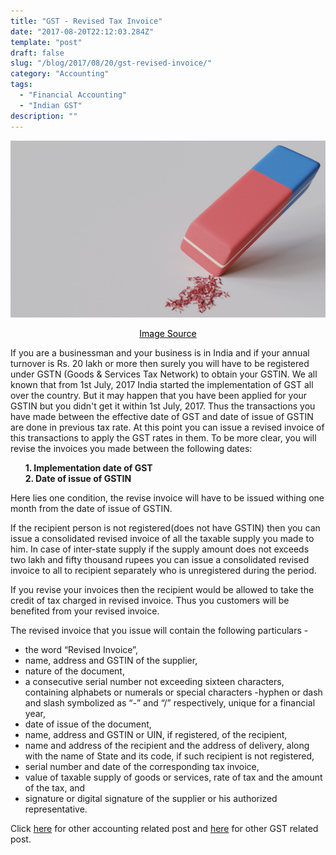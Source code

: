 ```yaml
---
title: "GST - Revised Tax Invoice"
date: "2017-08-20T22:12:03.284Z"
template: "post"
draft: false
slug: "/blog/2017/08/20/gst-revised-invoice/"
category: "Accounting"
tags:
  - "Financial Accounting"
  - "Indian GST"
description: ""
---
```


![GST - Revised Tax Invoice](/media/pixabay/gst-revised-invoice.jpg "GST - Revised Tax Invoice")
[<center><span style="color:black">Image Source</span></center>](https://pixabay.com/photos/copy-space-text-box-cardboard-pack-2535266/)

If you are a businessman and your business is in India and if your annual turnover is Rs. 20 lakh or more then surely you will have to be registered under GSTN (Goods & Services Tax Network) to obtain your GSTIN. We all known that from 1st July, 2017 India started the implementation of GST all over the country. But it may happen that you have been applied for your GSTIN but you didn't get it within 1st July, 2017. Thus the transactions you have made between the effective date of GST and date of issue of GSTIN are done in previous tax rate. At this point you can issue a revised invoice of this transactions to apply the GST rates in them. To be more clear, you will revise the invoices you made between the following dates:

&nbsp;&nbsp;&nbsp;&nbsp;&nbsp;&nbsp;**1. Implementation date of GST**  
&nbsp;&nbsp;&nbsp;&nbsp;&nbsp;&nbsp;**2. Date of issue of GSTIN**

Here lies one condition, the revise invoice will have to be issued withing one month from the date of issue of GSTIN.

If the recipient person is not registered(does not have GSTIN) then you can issue a consolidated revised invoice of all the taxable supply you made to him.
In case of inter-state supply if the supply amount does not exceeds two lakh and fifty thousand rupees you can issue a consolidated revised invoice to all to recipient separately who is unregistered during the period.

If you revise your invoices then the recipient would be allowed to take the credit of tax charged in revised invoice. Thus you customers will be benefited from your revised invoice.

The revised invoice that you issue will contain the following particulars -

* the word “Revised Invoice”,
* name, address and GSTIN of the supplier,
* nature of the document,
* a consecutive serial number not exceeding sixteen characters, containing alphabets or numerals or special characters -hyphen or dash and slash symbolized as “-” and “/” respectively, unique for a financial year,
* date of issue of the document,
* name, address and GSTIN or UIN, if registered, of the recipient,
* name and address of the recipient and the address of delivery, along with the name of State and its code, if such recipient is not registered,
* serial number and date of the corresponding tax invoice,
* value of taxable supply of goods or services, rate of tax and the amount of the tax, and
* signature or digital signature of the supplier or his authorized representative.

Click [here](https://www.nahidsaikat.com/category/accounting/ "Accounting Post") for other accounting related post and [here](https://www.nahidsaikat.com/tag/indian-gst/ "Indian GST") for other GST related post.

